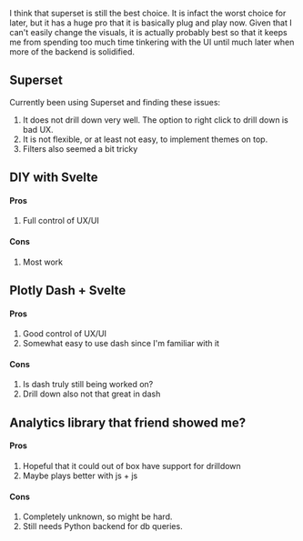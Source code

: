 I think that superset is still the best choice. It is infact the worst choice for later, but it has a huge pro that it is basically plug and play now. Given that I can't easily change the visuals, it is actually probably best so that it keeps me from spending too much time tinkering with the UI until much later when more of the backend is solidified.

## Superset
Currently been using Superset and finding these issues:
1. It does not drill down very well. The option to right click to drill down is bad UX.
2. It is not flexible, or at least not easy, to implement themes on top. 
3. Filters also seemed a bit tricky

## DIY with Svelte
#### Pros
1. Full control of UX/UI
#### Cons
1. Most work

## Plotly Dash + Svelte
#### Pros
1. Good control of UX/UI
2. Somewhat easy to use dash since I'm familiar with it
#### Cons
1. Is dash truly still being worked on?
2. Drill down also not that great in dash

## Analytics library that friend showed me?
#### Pros
1. Hopeful that it could out of box have support for drilldown
2. Maybe plays better with js + js
#### Cons
1. Completely unknown, so might be hard.
2. Still needs Python backend for db queries.


